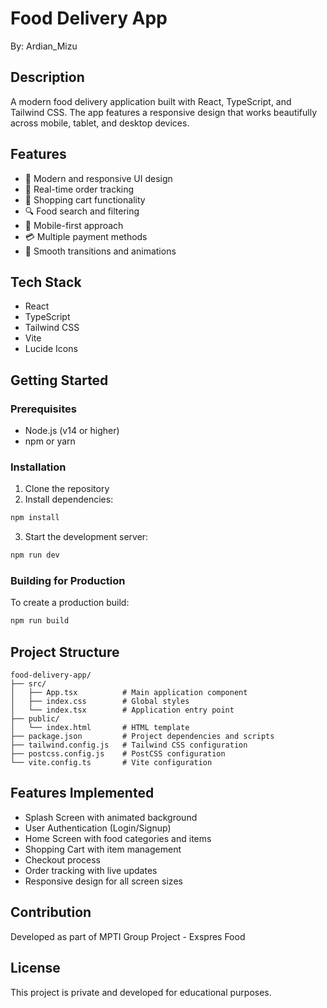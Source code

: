 # Food Delivery App

By: Ardian_Mizu

## Description
A modern food delivery application built with React, TypeScript, and Tailwind CSS. The app features a responsive design that works beautifully across mobile, tablet, and desktop devices.

## Features
- 🎨 Modern and responsive UI design
- 🛵 Real-time order tracking
- 🛒 Shopping cart functionality
- 🔍 Food search and filtering
- 📱 Mobile-first approach
- 💳 Multiple payment methods
- 🚀 Smooth transitions and animations

## Tech Stack
- React
- TypeScript
- Tailwind CSS
- Vite
- Lucide Icons

## Getting Started

### Prerequisites
- Node.js (v14 or higher)
- npm or yarn

### Installation
1. Clone the repository
2. Install dependencies:
```bash
npm install
```
3. Start the development server:
```bash
npm run dev
```

### Building for Production
To create a production build:
```bash
npm run build
```

## Project Structure
```
food-delivery-app/
├── src/
│   ├── App.tsx          # Main application component
│   ├── index.css        # Global styles
│   └── index.tsx        # Application entry point
├── public/
│   └── index.html       # HTML template
├── package.json         # Project dependencies and scripts
├── tailwind.config.js   # Tailwind CSS configuration
├── postcss.config.js    # PostCSS configuration
└── vite.config.ts       # Vite configuration
```

## Features Implemented
- Splash Screen with animated background
- User Authentication (Login/Signup)
- Home Screen with food categories and items
- Shopping Cart with item management
- Checkout process
- Order tracking with live updates
- Responsive design for all screen sizes

## Contribution
Developed as part of MPTI Group Project - Exspres Food

## License
This project is private and developed for educational purposes.
